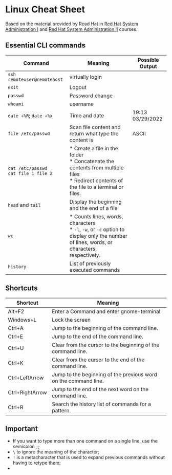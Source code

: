 # Linux Cheat Sheet

Based on the material provided by Read Hat in [Red Hat System Administration I](https://www.redhat.com/en/services/training/rh124-red-hat-system-administration-i?section=Overview) and [Red Hat System Administration II](https://www.redhat.com/en/services/training/rh134-red-hat-system-administration-ii) courses.

## Essential CLI commands

Command                     | Meaning      | Possible Output
--------------------------- | -------------|-----------
`ssh remoteuser@remotehost` | virtually login |
`exit`  | Logout |
`passwd`  | Password change |
`whoami` |username |
`date +%R`; `date +%x`| Time and date| 19:13 <br> 03/29/2022
`file /etc/passwd` | Scan file content and return what type the content is | ASCII
`cat /etc/passwd` <br> `cat file 1 file 2` | * Create a file in the folder<br> * Concatenate the contents from multiple files <br> * Redirect contents of the file to a terminal or files. |
`head` and `tail` | Display the beginning and the end of a file |
`wc` | * Counts lines, words, characters <br> * `-l`, `-w`, or `-c` option to display only the number of lines, words, or characters, respectively. |
`history` | List of previously executed commands |


## Shortcuts

Shortcut                     | Meaning
--------------------------- | -------------
Alt+F2  | Enter a Command and enter gnome-terminal
Windows+L  | Lock the screen
Ctrl+A | Jump to the beginning of the command line.
Ctrl+E | Jump to the end of the command line.
Ctrl+U | Clear from the cursor to the beginning of the command line.
Ctrl+K | Clear from the cursor to the end of the command line.
Ctrl+LeftArrow | Jump to the beginning of the previous word on the command line.
Ctrl+RightArrow | Jump to the end of the next word on the command line.
Ctrl+R | Search the history list of commands for a pattern.

## Important
* If you want to type more than one command on a single line, use the semicolon `;`;
* `\`  to ignore the meaning of the character;
* `!` is a metacharacter that is used to expand previous commands without having to retype them;
* 
